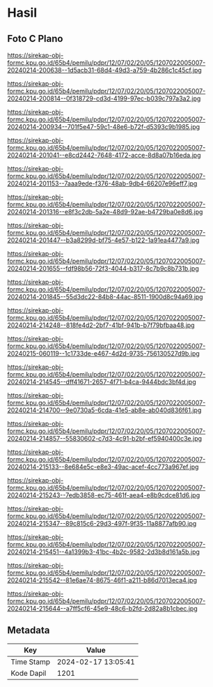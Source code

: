 # Hasil

## Foto C Plano

https://sirekap-obj-formc.kpu.go.id/65b4/pemilu/pdpr/12/07/02/20/05/1207022005007-20240214-200638--1d5acb31-68d4-49d3-a759-4b286c1c45cf.jpg

https://sirekap-obj-formc.kpu.go.id/65b4/pemilu/pdpr/12/07/02/20/05/1207022005007-20240214-200814--0f318729-cd3d-4199-97ec-b039c797a3a2.jpg

https://sirekap-obj-formc.kpu.go.id/65b4/pemilu/pdpr/12/07/02/20/05/1207022005007-20240214-200934--701f5e47-59c1-48e6-b72f-d5393c9b1985.jpg

https://sirekap-obj-formc.kpu.go.id/65b4/pemilu/pdpr/12/07/02/20/05/1207022005007-20240214-201041--e8cd2442-7648-4172-acce-8d8a07b16eda.jpg

https://sirekap-obj-formc.kpu.go.id/65b4/pemilu/pdpr/12/07/02/20/05/1207022005007-20240214-201153--7aaa9ede-f376-48ab-9db4-66207e96eff7.jpg

https://sirekap-obj-formc.kpu.go.id/65b4/pemilu/pdpr/12/07/02/20/05/1207022005007-20240214-201316--e8f3c2db-5a2e-48d9-92ae-b4729ba0e8d6.jpg

https://sirekap-obj-formc.kpu.go.id/65b4/pemilu/pdpr/12/07/02/20/05/1207022005007-20240214-201447--b3a8299d-bf75-4e57-b122-1a91ea4477a9.jpg

https://sirekap-obj-formc.kpu.go.id/65b4/pemilu/pdpr/12/07/02/20/05/1207022005007-20240214-201655--fdf98b56-72f3-4044-b317-8c7b9c8b731b.jpg

https://sirekap-obj-formc.kpu.go.id/65b4/pemilu/pdpr/12/07/02/20/05/1207022005007-20240214-201845--55d3dc22-84b8-44ac-8511-1900d8c94a69.jpg

https://sirekap-obj-formc.kpu.go.id/65b4/pemilu/pdpr/12/07/02/20/05/1207022005007-20240214-214248--818fe4d2-2bf7-41bf-941b-b7f79bfbaa48.jpg

https://sirekap-obj-formc.kpu.go.id/65b4/pemilu/pdpr/12/07/02/20/05/1207022005007-20240215-060119--1c1733de-e467-4d2d-9735-756130527d9b.jpg

https://sirekap-obj-formc.kpu.go.id/65b4/pemilu/pdpr/12/07/02/20/05/1207022005007-20240214-214545--dff41671-2657-4f71-b4ca-9444bdc3bf4d.jpg

https://sirekap-obj-formc.kpu.go.id/65b4/pemilu/pdpr/12/07/02/20/05/1207022005007-20240214-214700--9e0730a5-6cda-41e5-ab8e-ab040d836f61.jpg

https://sirekap-obj-formc.kpu.go.id/65b4/pemilu/pdpr/12/07/02/20/05/1207022005007-20240214-214857--55830602-c7d3-4c91-b2bf-ef5940400c3e.jpg

https://sirekap-obj-formc.kpu.go.id/65b4/pemilu/pdpr/12/07/02/20/05/1207022005007-20240214-215133--8e684e5c-e8e3-49ac-acef-4cc773a967ef.jpg

https://sirekap-obj-formc.kpu.go.id/65b4/pemilu/pdpr/12/07/02/20/05/1207022005007-20240214-215243--7edb3858-ec75-461f-aea4-e8b9cdce81d6.jpg

https://sirekap-obj-formc.kpu.go.id/65b4/pemilu/pdpr/12/07/02/20/05/1207022005007-20240214-215347--89c815c6-29d3-497f-9f35-11a8877afb90.jpg

https://sirekap-obj-formc.kpu.go.id/65b4/pemilu/pdpr/12/07/02/20/05/1207022005007-20240214-215451--4a1399b3-41bc-4b2c-9582-2d3b8d161a5b.jpg

https://sirekap-obj-formc.kpu.go.id/65b4/pemilu/pdpr/12/07/02/20/05/1207022005007-20240214-215542--81e6ae74-8675-46f1-a211-b86d7013eca4.jpg

https://sirekap-obj-formc.kpu.go.id/65b4/pemilu/pdpr/12/07/02/20/05/1207022005007-20240214-215644--a7ff5cf6-45e9-48c6-b2fd-2d82a8b1cbec.jpg


## Metadata

| Key        | Value               |
| ---------- | ------------------- |
| Time Stamp | 2024-02-17 13:05:41 |
| Kode Dapil | 1201                |



